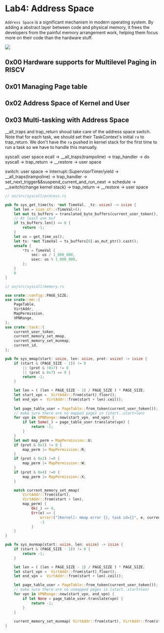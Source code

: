 # Lab4: Address Space



`Address Space` is a significant mechanism in modern operating system. By adding a abstract layer between code and physical memory, it frees the developers from the painful memory arrangement work, helping them focus more on their code than the hardware stuff.

![](https://rcore-os.github.io/rCore-Tutorial-Book-v3/_images/address-translation.png)

## 0x00 Hardware supports for Multilevel Paging in RISCV

## 0x01 Managing Page table

## 0x02 Address Space of Kernel and User

## 0x03 Multi-tasking with Address Space

__all_traps and trap_return shoud take care of the address space switch. Note that for each task, we should set their TaskContext's initial `ra` to trap_return. We don't have the `ra` pushed in kernel stack for the first time to run a task so we have to handle this manually.

syscall: user space ecall -> __all_traps(trampoline) -> trap_handler -> do syscall -> trap_return -> __restore -> user space

switch: user space -> Interrupt::SupervisorTimer/yield -> __all_traps(trampoline) -> trap_handler -> set_next_trigger&&suspend_current_and_run_next -> schedule -> __switch(change kernel stack) -> trap_return -> __restore -> user space

```rust
// os/src/syscall/process.rs

pub fn sys_get_time(ts: *mut TimeVal, _tz: usize) -> isize {
    let len = size_of::<TimeVal>();
    let mut ts_buffers = translated_byte_buffers(current_user_token(), ts.cast(), len);
    // At least one buf
    if ts_buffers.len() <= 0 {
        return -1;
    }
    let us = get_time_us();
    let ts: *mut TimeVal = ts_buffers[0].as_mut_ptr().cast();
    unsafe {
        *ts = TimeVal {
            sec: us / 1_000_000,
            usec: us % 1_000_000,
        };
    }
    0
}
```

```rust
// os/src/syscall/memory.rs

use crate::config::PAGE_SIZE;
use crate::mm::{
    PageTable,
    VirtAddr, 
    MapPermission,
    VPNRange,
};
use crate::task::{
    current_user_token, 
    current_memory_set_mmap, 
    current_memory_set_munmap,
    current_id,
};

pub fn sys_mmap(start: usize, len: usize, prot: usize) -> isize {
    if (start & (PAGE_SIZE - 1)) != 0 
        || (prot & !0x7) != 0
        || (prot & 0x7) == 0 {
        return -1;
    }

    let len = ( (len + PAGE_SIZE - 1) / PAGE_SIZE ) * PAGE_SIZE;
    let start_vpn =  VirtAddr::from(start).floor();
    let end_vpn =  VirtAddr::from(start + len).ceil();
    
    let page_table_user = PageTable::from_token(current_user_token());
    // make sure there are no mapped pages in [start..start+len)
    for vpn in VPNRange::new(start_vpn, end_vpn) {
        if let Some(_) = page_table_user.translate(vpn) {
            return -1;
        }
    }
    let mut map_perm = MapPermission::U;
    if (prot & 0x1) != 0 {
        map_perm |= MapPermission::R;
    }
    if (prot & 0x2) !=0 {
        map_perm |= MapPermission::W;
    }
    if (prot & 0x4) !=0 {
        map_perm |= MapPermission::X;
    }

    match current_memory_set_mmap(
        VirtAddr::from(start), 
        VirtAddr::from(start + len), 
        map_perm) {
            Ok(_) => 0,
            Err(e) => {
                error!("[Kernel]: mmap error {}, task id={}", e, current_id());
                -1
            }
    }
}

pub fn sys_munmap(start: usize, len: usize) -> isize {
    if (start & (PAGE_SIZE - 1)) != 0 {
        return -1;
    }

    let len = ( (len + PAGE_SIZE - 1) / PAGE_SIZE ) * PAGE_SIZE;
    let start_vpn =  VirtAddr::from(start).floor();
    let end_vpn =  VirtAddr::from(start + len).ceil();

    let page_table_user = PageTable::from_token(current_user_token());
    // make sure there are no unmapped pages in [start..start+len)
    for vpn in VPNRange::new(start_vpn, end_vpn) {
        if let None = page_table_user.translate(vpn) {
            return -1;
        }
    }
    
    current_memory_set_munmap( VirtAddr::from(start), VirtAddr::from(start + len))
}
```